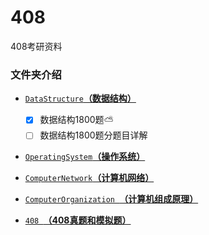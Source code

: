 # 408
408考研资料



###  文件夹介绍

-  [`DataStructure`**（数据结构）**](https://github.com/cuntoushifu/408/tree/main/DataStructure)
   - [x] 数据结构1800题:partly_sunny:
   - [ ] 数据结构1800题分题目详解

- [`OperatingSystem`**（操作系统）**](https://github.com/cuntoushifu/408/tree/main/OperatingSystem)

- [`ComputerNetwork`**（计算机网络）**](https://github.com/cuntoushifu/408/tree/main/ComputerNetwork)

- [`ComputerOrganization `**（计算机组成原理）**](https://github.com/cuntoushifu/408/tree/main/ComputerOrganization)

- [`408 `**（408真题和模拟题）**](https://github.com/cuntoushifu/408/tree/main/408)

  
